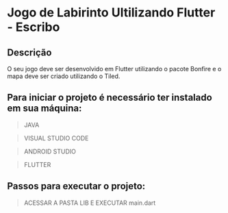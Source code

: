 # Jogo de Labirinto Ultilizando Flutter - Escribo

## Descrição

O seu jogo deve ser desenvolvido em Flutter utilizando o pacote Bonfire e o mapa deve ser criado utilizando o Tiled.

## Para iniciar o projeto é necessário ter instalado em sua máquina:
> JAVA

> VISUAL STUDIO CODE

> ANDROID STUDIO

> FLUTTER

## Passos para executar o projeto:

> ACESSAR A PASTA LIB E EXECUTAR main.dart

